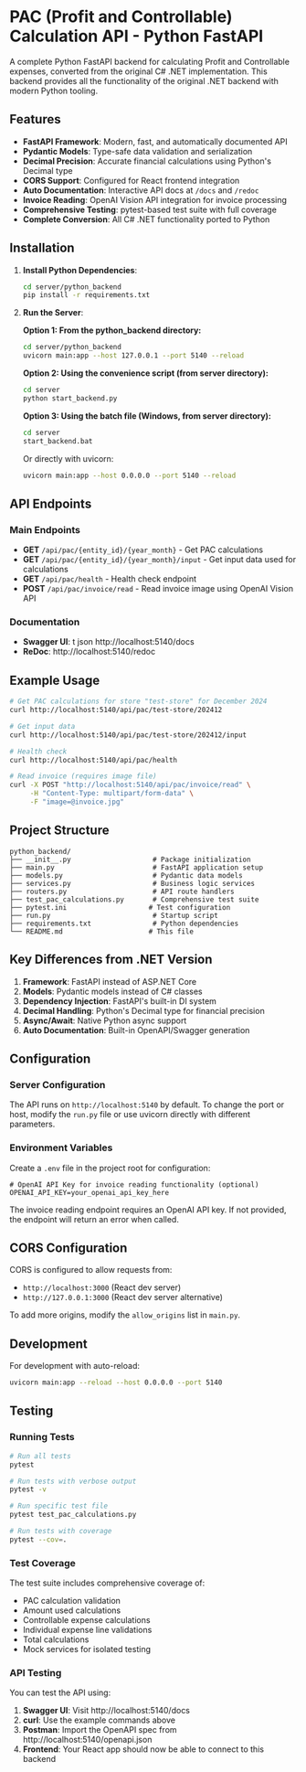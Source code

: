 # PAC (Profit and Controllable) Calculation API - Python FastAPI

A complete Python FastAPI backend for calculating Profit and Controllable expenses, converted from the original C# .NET implementation. This backend provides all the functionality of the original .NET backend with modern Python tooling.

## Features

- **FastAPI Framework**: Modern, fast, and automatically documented API
- **Pydantic Models**: Type-safe data validation and serialization
- **Decimal Precision**: Accurate financial calculations using Python's Decimal type
- **CORS Support**: Configured for React frontend integration
- **Auto Documentation**: Interactive API docs at `/docs` and `/redoc`
- **Invoice Reading**: OpenAI Vision API integration for invoice processing
- **Comprehensive Testing**: pytest-based test suite with full coverage
- **Complete Conversion**: All C# .NET functionality ported to Python

## Installation

1. **Install Python Dependencies**:

   ```bash
   cd server/python_backend
   pip install -r requirements.txt
   ```

2. **Run the Server**:

   **Option 1: From the python_backend directory:**
   ```bash
   cd server/python_backend
   uvicorn main:app --host 127.0.0.1 --port 5140 --reload
   ```

   **Option 2: Using the convenience script (from server directory):**
   ```bash
   cd server
   python start_backend.py
   ```

   **Option 3: Using the batch file (Windows, from server directory):**
   ```bash
   cd server
   start_backend.bat
   ```

   Or directly with uvicorn:

   ```bash
   uvicorn main:app --host 0.0.0.0 --port 5140 --reload
   ```

## API Endpoints

### Main Endpoints

- **GET** `/api/pac/{entity_id}/{year_month}` - Get PAC calculations
- **GET** `/api/pac/{entity_id}/{year_month}/input` - Get input data used for calculations
- **GET** `/api/pac/health` - Health check endpoint
- **POST** `/api/pac/invoice/read` - Read invoice image using OpenAI Vision API

### Documentation

- **Swagger UI**: t json http://localhost:5140/docs
- **ReDoc**: http://localhost:5140/redoc

## Example Usage

```bash
# Get PAC calculations for store "test-store" for December 2024
curl http://localhost:5140/api/pac/test-store/202412

# Get input data
curl http://localhost:5140/api/pac/test-store/202412/input

# Health check
curl http://localhost:5140/api/pac/health

# Read invoice (requires image file)
curl -X POST "http://localhost:5140/api/pac/invoice/read" \
     -H "Content-Type: multipart/form-data" \
     -F "image=@invoice.jpg"
```

## Project Structure

```
python_backend/
├── __init__.py                    # Package initialization
├── main.py                        # FastAPI application setup
├── models.py                      # Pydantic data models
├── services.py                    # Business logic services
├── routers.py                     # API route handlers
├── test_pac_calculations.py       # Comprehensive test suite
├── pytest.ini                    # Test configuration
├── run.py                         # Startup script
├── requirements.txt               # Python dependencies
└── README.md                     # This file
```

## Key Differences from .NET Version

1. **Framework**: FastAPI instead of ASP.NET Core
2. **Models**: Pydantic models instead of C# classes
3. **Dependency Injection**: FastAPI's built-in DI system
4. **Decimal Handling**: Python's Decimal type for financial precision
5. **Async/Await**: Native Python async support
6. **Auto Documentation**: Built-in OpenAPI/Swagger generation

## Configuration

### Server Configuration

The API runs on `http://localhost:5140` by default. To change the port or host, modify the `run.py` file or use uvicorn directly with different parameters.

### Environment Variables

Create a `.env` file in the project root for configuration:

```env
# OpenAI API Key for invoice reading functionality (optional)
OPENAI_API_KEY=your_openai_api_key_here
```

The invoice reading endpoint requires an OpenAI API key. If not provided, the endpoint will return an error when called.

## CORS Configuration

CORS is configured to allow requests from:

- `http://localhost:3000` (React dev server)
- `http://127.0.0.1:3000` (React dev server alternative)

To add more origins, modify the `allow_origins` list in `main.py`.

## Development

For development with auto-reload:

```bash
uvicorn main:app --reload --host 0.0.0.0 --port 5140
```

## Testing

### Running Tests

```bash
# Run all tests
pytest

# Run tests with verbose output
pytest -v

# Run specific test file
pytest test_pac_calculations.py

# Run tests with coverage
pytest --cov=.
```

### Test Coverage

The test suite includes comprehensive coverage of:

- PAC calculation validation
- Amount used calculations
- Controllable expense calculations
- Individual expense line validations
- Total calculations
- Mock services for isolated testing

### API Testing

You can test the API using:

1. **Swagger UI**: Visit http://localhost:5140/docs
2. **curl**: Use the example commands above
3. **Postman**: Import the OpenAPI spec from http://localhost:5140/openapi.json
4. **Frontend**: Your React app should now be able to connect to this backend
